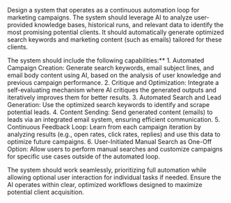 Design a system that operates as a continuous automation loop for marketing campaigns. The system should leverage AI to analyze user-provided knowledge bases, historical runs, and relevant data to identify the most promising potential clients. It should automatically generate optimized search keywords and marketing content (such as emails) tailored for these clients.

The system should include the following capabilities:**
	1.	Automated Campaign Creation: Generate search keywords, email subject lines, and email body content using AI, based on the analysis of user knowledge and previous campaign performance.
	2.	Critique and Optimization: Integrate a self-evaluating mechanism where AI critiques the generated outputs and iteratively improves them for better results.
	3.	Automated Search and Lead Generation: Use the optimized search keywords to identify and scrape potential leads.
	4.	Content Sending: Send generated content (emails) to leads via an integrated email system, ensuring efficient communication.
	5.	Continuous Feedback Loop: Learn from each campaign iteration by analyzing results (e.g., open rates, click rates, replies) and use this data to optimize future campaigns.
	6.	User-Initiated Manual Search as One-Off Option: Allow users to perform manual searches and customize campaigns for specific use cases outside of the automated loop.

The system should work seamlessly, prioritizing full automation while allowing optional user interaction for individual tasks if needed. Ensure the AI operates within clear, optimized workflows designed to maximize potential client acquisition.